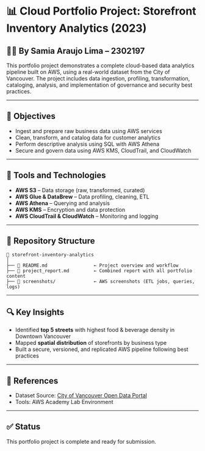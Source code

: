 
# 📊 Cloud Portfolio Project: Storefront Inventory Analytics (2023)

## 👩‍💻 By Samia Araujo Lima – 2302197

This portfolio project demonstrates a complete cloud-based data analytics pipeline built on AWS, using a real-world dataset from the City of Vancouver. The project includes data ingestion, profiling, transformation, cataloging, analysis, and implementation of governance and security best practices.

---

## 🎯 Objectives

- Ingest and prepare raw business data using AWS services
- Clean, transform, and catalog data for customer analytics
- Perform descriptive analysis using SQL with AWS Athena
- Secure and govern data using AWS KMS, CloudTrail, and CloudWatch

---

## 🧰 Tools and Technologies

- **AWS S3** – Data storage (raw, transformed, curated)
- **AWS Glue & DataBrew** – Data profiling, cleaning, ETL
- **AWS Athena** – Querying and analysis
- **AWS KMS** – Encryption and data protection
- **AWS CloudTrail & CloudWatch** – Monitoring and logging

---

## 📂 Repository Structure

```
📁 storefront-inventory-analytics
│
├── 📄 README.md                 ← Project overview and workflow
├── 📄 project_report.md         ← Combined report with all portfolio content
├── 📁 screenshots/              ← AWS screenshots (ETL jobs, queries, logs)
```

---

## 🔍 Key Insights

- Identified **top 5 streets** with highest food & beverage density in Downtown Vancouver
- Mapped **spatial distribution** of storefronts by business type
- Built a secure, versioned, and replicated AWS pipeline following best practices

---

## 🧾 References

- Dataset Source: [City of Vancouver Open Data Portal](https://opendata.vancouver.ca)
- Tools: AWS Academy Lab Environment

---

## ✅ Status

This portfolio project is complete and ready for submission.
